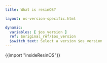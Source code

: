 ```yaml
---
title: What is resinOS?

layout: os-version-specific.html

dynamic:
  variables: [ $os_version ]
  ref: $original_ref/$os_version
  $switch_text: Select a version $os_version
---
```

{{import "insideResinOS"}}
